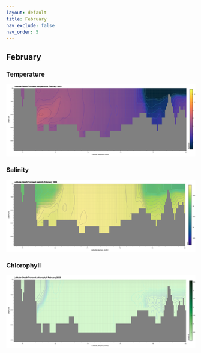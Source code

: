 ```yaml
---
layout: default
title: February
nav_exclude: false
nav_order: 5
---
```


## February

### Temperature
![February Temperature](cmems_mod_arc_phy_anfc_6km_detided_P1M-m/2023/February/thetao.png)

### Salinity
![February Salinity](cmems_mod_arc_phy_anfc_6km_detided_P1M-m/2023/February/so.png)

### Chlorophyll
![February Chlorophyll](cmems_mod_arc_bgc_anfc_ecosmo_P1M-m/2023/February/chl.png)